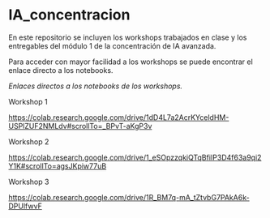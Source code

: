 # IA_concentracion
En este repositorio se incluyen los workshops trabajados en clase y los entregables del módulo 1 de la concentración de IA avanzada.

Para acceder con mayor facilidad a los workshops se puede encontrar el enlace directo a los notebooks.

*Enlaces directos a los notebooks de los workshops.*

Workshop 1

https://colab.research.google.com/drive/1dD4L7a2AcrKYceldHM-USPlZUF2NMLdv#scrollTo=_BPvT-aKgP3v

Workshop 2

https://colab.research.google.com/drive/1_eSOpzzqkiQTqBfiIP3D4f63a9qi2Y1K#scrollTo=agsJKpiw77uB

Workshop 3

https://colab.research.google.com/drive/1R_BM7q-mA_tZtvbG7PAkA6k-DPUlfwvF

